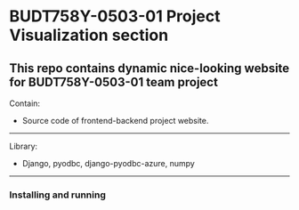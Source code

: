 # BUDT758Y-0503-01 Project Visualization section
This repo contains dynamic nice-looking website for BUDT758Y-0503-01 team project
---
Contain: 
+ Source code of frontend-backend project website.
---
Library:
+ Django, pyodbc, django-pyodbc-azure, numpy
---
### Installing and running 
